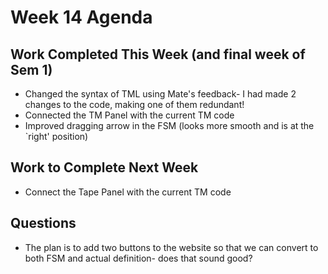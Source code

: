 # Week 14 Agenda

## Work Completed This Week (and final week of Sem 1)
* Changed the syntax of TML using Mate's feedback- I had made 2 changes to the code, making one of them redundant!
* Connected the TM Panel with the current TM code
* Improved dragging arrow in the FSM (looks more smooth and is at the `right' position)

## Work to Complete Next Week
* Connect the Tape Panel with the current TM code

## Questions
* The plan is to add two buttons to the website so that we can convert to both FSM and actual definition- does that sound good?
